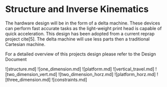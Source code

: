 Structure and Inverse Kinematics 
================================

The hardware design will be in the form of a delta machine. These devices can perform fast accurate tasks as the light-weight print head is capable of quick acceleration. This design has been adopted from a current reprap project cite[5]. The delta machine will use less parts then a traditional Cartesian machine.

For a detailed overview of this projects design please refer to the Design Document

![structure.md]
![one_dimension.md]
![platform.md]
![vertical_travel.md]
![two_dimension_vert.md]
![two_dimension_horz.md]
![platform_horz.md]
![three_dimension.md]
![constraints.md]
